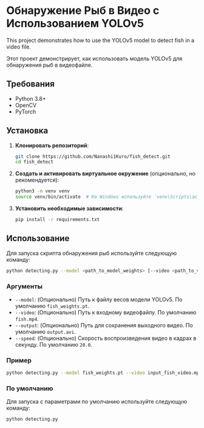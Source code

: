 # Обнаружение Рыб в Видео с Использованием YOLOv5

This project demonstrates how to use the YOLOv5 model to detect fish in a video file.


Этот проект демонстрирует, как использовать модель YOLOv5 для обнаружения рыб в видеофайле.

## Требования

- Python 3.8+
- OpenCV
- PyTorch

## Установка

1. **Клонировать репозиторий**:
    ```sh
    git clone https://github.com/Nanashi1Kuro/fish_detect.git
    cd fish_detect
    ```

2. **Создать и активировать виртуальное окружение** (опционально, но рекомендуется):
    ```sh
    python3 -m venv venv
    source venv/bin/activate  # На Windows используйте `venv\Scripts\activate`
    ```

3. **Установить необходимые зависимости**:
    ```sh
    pip install -r requirements.txt
    ```

## Использование

Для запуска скрипта обнаружения рыб используйте следующую команду:

```sh
python detecting.py --model <path_to_model_weights> [--video <path_to_video>] [--output <path_to_output_video>] [--speed <playback_speed>]
```

### Аргументы

- `--model`: (Опционально) Путь к файлу весов модели YOLOv5. По умолчанию `fish_weights.pt`.
- `--video`: (Опционально) Путь к входному видеофайлу. По умолчанию `fish.mp4`.
- `--output`: (Опционально) Путь для сохранения выходного видео. По умолчанию `output.avi`.
- `--speed`: (Опционально) Скорость воспроизведения видео в кадрах в секунду. По умолчанию `20.0`.

### Пример

```sh
python detecting.py --model fish_weights.pt --video input_fish_video.mp4 --output detected_fish_output.avi --speed 1.0
```

### По умолчанию

Для запуска с параметрами по умолчанию используйте следующую команду:

```sh
python detecting.py
```
